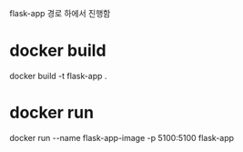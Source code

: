 flask-app 경로 하에서 진행함

# docker build
docker build -t flask-app .

# docker run
docker run --name flask-app-image -p 5100:5100 flask-app
